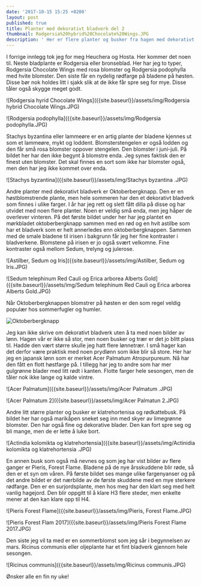 ```yaml
---
date: '2017-10-15 15:25 +0200'
layout: post
published: true
title: Planter med dekorativt bladverk del 2
thumbnail: Rodgersia%20hybrid%20Chocolate%20Wings.JPG
description: ' Her er flere planter og busker fra hagen med dekorativt bladverk. Kontraster i bladverket kan også gjøre en samplanting fin. '
---
```


I forrige innlegg tok jeg for meg Heuchera og Hosta. Her kommer det noen til. Neste bladplante er Rodgersia eller bronseblad. Her har jeg to typer, Rodgersia Chocolate Wings med rosa blomster og Rodgersia podophylla med hvite blomster. Den siste får en nydelig rødfarge på bladene på høsten. Disse bør nok holdes litt i sjakk slik at de ikke får spre seg for mye. Disse tåler også skygge meget godt.

![Rodgersia hyrid Chocolate Wings]({{site.baseurl}}/assets/img/Rodgersia hybrid Chocolate Wings.JPG)

![Rodgersia podophylla]({{site.baseurl}}/assets/img/Rodgersia podophylla.JPG)

<!--more-->

Stachys byzantina eller lammeøre er en artig plante der bladene kjennes ut som et lammeøre, mykt og loddent. Blomsterstengelen er også lodden og den får små rosa blomster oppover stengelen. Den blomster i juni-juli.  På bildet her har den ikke begynt å blomstre enda. Jeg synes faktisk den er finest uten blomster. Det skal finnes en sort som ikke har blomster også, men den har jeg ikke kommet over enda.

![Stachys byzantina]({{site.baseurl}}/assets/img/Stachys byzantina .JPG)

Andre planter med dekorativt bladverk er Oktoberbergknapp.  Den er en høstblomstrende plante, men hele sommeren har den et dekorativt bladverk som finnes i ulike farger. I år har jeg rett og slett fått dilla på disse og har utvidet med noen flere planter. Noen er veldig små enda, men jeg håper de overlever vinteren. På det første bildet under her har jeg plantet en mørkbladet oktoberbergknapp sammen med en rød og en hvit astilbe som har et bladverk som er helt annerledes enn oktoberbergknappen. Sammen med de smale bladene til irisen i bakgrunn får jeg her fine kontraster i bladverkene. Blomstene på irisen er jo også svært velkomne. Fine kontraster også mellom Sedum, trelyng og julerose.

![Astilber, Sedum og Iris]({{site.baseurl}}/assets/img/Astilber, Sedum og Iris.JPG)

![Sedum telephinum Red Cauli og Erica arborea Alberts Gold]({{site.baseurl}}/assets/img/Sedum telephinum Red Cauli og Erica arborea Alberts Gold.JPG)

Når Oktoberbergknappen blomstrer på høsten er den som regel veldig populær hos sommerfugler og humler. 

![Oktoberbergknapp]({{site.baseurl}}/assets/img/Oktoberbergknapp.JPG)

Jeg kan ikke skrive om dekorativt bladverk uten å ta med noen bilder av lønn. Hagen vår er ikke så stor, men noen busker og trær er det jo blitt plass til. Hadde den vært større skulle jeg hatt flere lønnetrær. I små hager kan det derfor være praktisk med noen prydlønn som ikke blir så store. Her har jeg en japansk lønn som er merket Acer Palmatum Atropurpureum. Nå har den fått en flott høstfarge på. I tillegg har jeg to andre som har mer gulgrønne blader med litt rødt i kanten. Flotte farger hele sesongen, men de tåler nok ikke lange og kalde vintre.

![Acer Palmatum]({{site.baseurl}}/assets/img/Acer Palmatum .JPG)

![Acer Palmatum 2]({{site.baseurl}}/assets/img/Acer Palmatun 2.JPG)

Andre litt større planter og busker er klatrehortenisa og rødkattebusk. På bildet her har også marikåpen sneket seg inn med skyer av limegrønne blomster. Den har også fine og dekorative blader. Den kan fort spre seg og bli mange, men de er lette å luke bort.

![Actindia kolomikta og klatrehortensia]({{site.baseurl}}/assets/img/Actinidia kolomikta og klatrehortensia .JPG)

En annen busk som også må nevnes og som jeg har vist bilder av flere ganger er Pieris, Forest Flame. Bladene på de nye årsskuddene blir røde, så den er et syn om våren. På første bildet ses mange ulike fargenyanser og på det andre bildet er det nærbilde av de første skuddene med en mye sterkere rødfarge. Den er en surjordsplante, men hos meg har den klart seg med helt vanlig hagejord. Den blir oppgitt til å klare H3 flere steder, men enkelte mener at den kan klare opp til H4.

![Pieris Forest Flame]({{site.baseurl}}/assets/img/Pieris, Forest Flame.JPG)

![Pieris Forest Flam 2017]({{site.baseurl}}/assets/img/Pieris Forest Flame 2017.JPG)

Den siste jeg vil ta med er en sommerblomst som jeg sår i begynnelsen av mars. Ricinus communis eller oljeplante har et fint bladverk gjennom hele sesongen.

![Ricinus communis]({{site.baseurl}}/assets/img/Ricinus communis.JPG)

Ønsker alle en fin ny uke!

